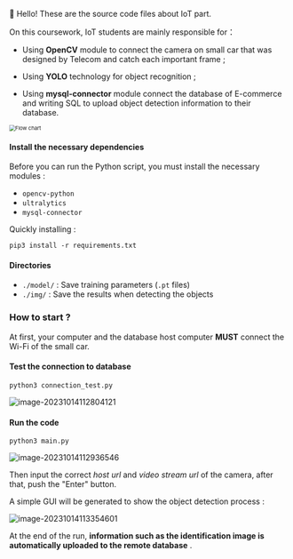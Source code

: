 👋 Hello! These are the source code files about IoT part.

On this coursework, IoT students are mainly responsible for：

- Using **OpenCV** module to connect the camera on small car that was designed by Telecom and catch each important frame ;

- Using **YOLO** technology for object recognition ;
- Using  **mysql-connector** module connect the database of E-commerce and writing SQL to upload object detection information to their database.

<img src="https://typora-1313035735.cos.ap-nanjing.myqcloud.com/img/2023-10-15-102412.png" alt="Flow chart" style="zoom:67%;" />



#### Install the necessary dependencies

Before you can run the Python script, you must install the necessary modules :

- `opencv-python`
- `ultralytics`
- `mysql-connector`

Quickly installing :

```shell
pip3 install -r requirements.txt
```



#### Directories

- `./model/` : Save training parameters (`.pt` files)
- `./img/` : Save the results when detecting the objects



### How to start ?

At first, your computer and the database host computer **MUST** connect the Wi-Fi of the small car.



#### Test the connection to database

```shell
python3 connection_test.py
```

![image-20231014112804121](https://typora-1313035735.cos.ap-nanjing.myqcloud.com/img/2023-10-14-032804.png)



#### Run the code

```shell
python3 main.py
```

![image-20231014112936546](https://typora-1313035735.cos.ap-nanjing.myqcloud.com/img/2023-10-14-032937.png)

Then input the correct *host url* and *video stream url* of the camera, after that, push the "Enter" button.

A simple GUI will be generated to show the object detection process :

![image-20231014113354601](https://typora-1313035735.cos.ap-nanjing.myqcloud.com/img/2023-10-14-033355.png)

At the end of the run, **information such as the identification image is automatically uploaded to the remote database** .
